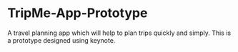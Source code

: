 # TripMe-App-Prototype
A travel planning app which will help to plan trips quickly and simply.
This is a prototype designed using keynote.
